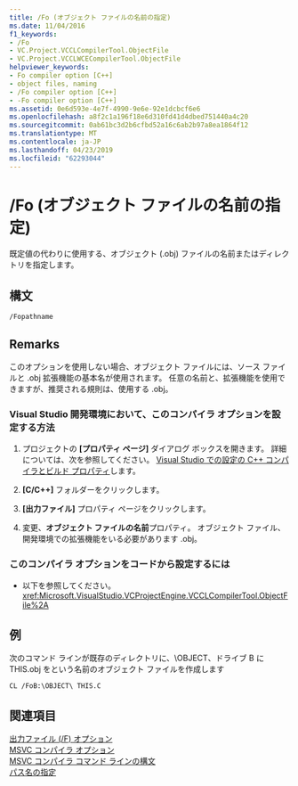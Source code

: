 ```yaml
---
title: /Fo (オブジェクト ファイルの名前の指定)
ms.date: 11/04/2016
f1_keywords:
- /Fo
- VC.Project.VCCLCompilerTool.ObjectFile
- VC.Project.VCCLWCECompilerTool.ObjectFile
helpviewer_keywords:
- Fo compiler option [C++]
- object files, naming
- /Fo compiler option [C++]
- -Fo compiler option [C++]
ms.assetid: 0e6d593e-4e7f-4990-9e6e-92e1dcbcf6e6
ms.openlocfilehash: a8f2c1a196f18e6d310fd41d4dbed751440a4c20
ms.sourcegitcommit: 0ab61bc3d2b6cfbd52a16c6ab2b97a8ea1864f12
ms.translationtype: MT
ms.contentlocale: ja-JP
ms.lasthandoff: 04/23/2019
ms.locfileid: "62293044"
---
```

# <a name="fo-object-file-name"></a>/Fo (オブジェクト ファイルの名前の指定)

既定値の代わりに使用する、オブジェクト (.obj) ファイルの名前またはディレクトリを指定します。

## <a name="syntax"></a>構文

```
/Fopathname
```

## <a name="remarks"></a>Remarks

このオプションを使用しない場合、オブジェクト ファイルには、ソース ファイルと .obj 拡張機能の基本名が使用されます。 任意の名前と、拡張機能を使用できますが、推奨される規則は、使用する .obj。

### <a name="to-set-this-compiler-option-in-the-visual-studio-development-environment"></a>Visual Studio 開発環境において、このコンパイラ オプションを設定する方法

1. プロジェクトの **[プロパティ ページ]** ダイアログ ボックスを開きます。 詳細については、次を参照してください。 [Visual Studio での設定の C++ コンパイラとビルド プロパティ](../working-with-project-properties.md)します。

1. **[C/C++]** フォルダーをクリックします。

1. **[出力ファイル]** プロパティ ページをクリックします。

1. 変更、**オブジェクト ファイルの名前**プロパティ。  オブジェクト ファイル、開発環境での拡張機能をいる必要があります .obj。

### <a name="to-set-this-compiler-option-programmatically"></a>このコンパイラ オプションをコードから設定するには

- 以下を参照してください。<xref:Microsoft.VisualStudio.VCProjectEngine.VCCLCompilerTool.ObjectFile%2A>

## <a name="example"></a>例

次のコマンド ラインが既存のディレクトリに、\OBJECT、ドライブ B に THIS.obj をという名前のオブジェクト ファイルを作成します

```
CL /FoB:\OBJECT\ THIS.C
```

## <a name="see-also"></a>関連項目

[出力ファイル (/F) オプション](output-file-f-options.md)<br/>
[MSVC コンパイラ オプション](compiler-options.md)<br/>
[MSVC コンパイラ コマンド ラインの構文](compiler-command-line-syntax.md)<br/>
[パス名の指定](specifying-the-pathname.md)
